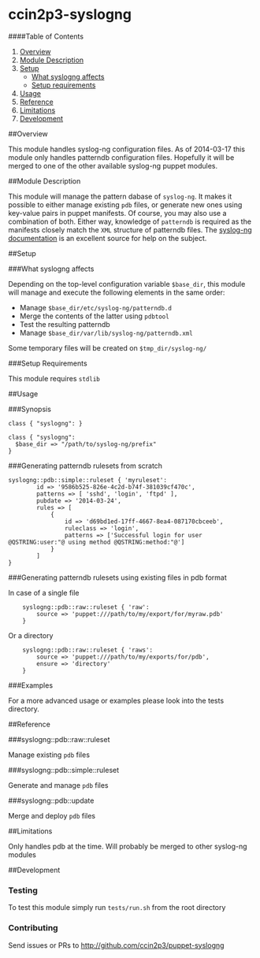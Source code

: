 # ccin2p3-syslogng

####Table of Contents

1. [Overview](#overview)
2. [Module Description](#module-description)
3. [Setup](#setup)
    * [What syslogng affects](#what-[modulename]-affects)
    * [Setup requirements](#setup-requirements)
4. [Usage](#usage)
5. [Reference](#reference)
5. [Limitations](#limitations)
6. [Development](#development)

##Overview

This module handles syslog-ng configuration files.
As of 2014-03-17 this module only handles patterndb configuration files.
Hopefully it will be merged to one of the other available syslog-ng puppet modules.

##Module Description

This module will manage the pattern dabase of `syslog-ng`.
It makes it possible to either manage existing `pdb` files, or generate new ones using key-value pairs in puppet manifests.
Of course, you may also use a combination of both.
Either way, knowledge of `patterndb` is required as the manifests closely match the `XML` structure of patterndb files.
The [syslog-ng documentation](http://www.balabit.com/sites/default/files/documents/syslog-ng-ose-3.5-guides/en/syslog-ng-ose-v3.5-guide-admin/html-single/index.html#chapter-patterndb) is an excellent source for help on the subject.

##Setup

###What syslogng affects

Depending on the top-level configuration variable `$base_dir`, this module will manage and execute the following elements in the same order:

* Manage `$base_dir/etc/syslog-ng/patterndb.d`
* Merge the contents of the latter using `pdbtool`
* Test the resulting patterndb
* Manage `$base_dir/var/lib/syslog-ng/patterndb.xml`

Some temporary files will be created on `$tmp_dir/syslog-ng/`

###Setup Requirements

This module requires `stdlib`

##Usage

###Synopsis

    class { "syslogng": }

    class { "syslogng":
      $base_dir => "/path/to/syslog-ng/prefix"
    }

###Generating patterndb rulesets from scratch

    syslogng::pdb::simple::ruleset { 'myruleset':
			id => '9586b525-826e-4c2d-b74f-381039cf470c',
			patterns => [ 'sshd', 'login', 'ftpd' ],
			pubdate => '2014-03-24',
			rules => [
				{
					id => 'd69bd1ed-17ff-4667-8ea4-087170cbceeb',
					ruleclass => 'login',
					patterns => ['Successful login for user @QSTRING:user:"@ using method @QSTRING:method:"@']
				}
			]
    }

###Generating patterndb rulesets using existing files in pdb format

In case of a single file
    
		syslogng::pdb::raw::ruleset { 'raw':
			source => 'puppet:///path/to/my/export/for/myraw.pdb'
		}

Or a directory

		syslogng::pdb::raw::ruleset { 'raws':
			source => 'puppet:///path/to/my/exports/for/pdb',
			ensure => 'directory'
		}

###Examples

For a more advanced usage or examples please look into the tests directory.

##Reference

###syslogng::pdb::raw::ruleset

Manage existing `pdb` files

###syslogng::pdb::simple::ruleset

Generate and manage `pdb` files

###syslogng::pdb::update

Merge and deploy `pdb` files

##Limitations

Only handles pdb at the time.
Will probably be merged to other syslog-ng modules
 
##Development
 
### Testing

To test this module simply run `tests/run.sh` from the root directory

### Contributing

Send issues or PRs to http://github.com/ccin2p3/puppet-syslogng

